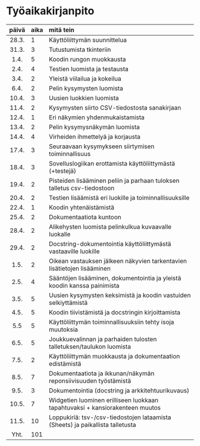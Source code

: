# Työaikakirjanpito

| päivä | aika | mitä tein  |
| :----:|:-----| :-----|
| 28.3. |   1  | Käyttöliittymän suunnittelua                                                  |
| 31.3. |   3  | Tutustumista tkinteriin                                                       |
|  1.4. |   5  | Koodin rungon muokkausta                                                      |
|  2.4. |   4  | Testien luomista ja testausta                                                 |
|  3.4. |   2  | Yleistä viilailua ja kokeilua                                                 |
|  6.4. |   2  | Pelin kysymysten luomista                                                     |
| 10.4. |   3  | Uusien luokkien luomista                                                      |
| 11.4. |   2  | Kysymysten siirto CSV-tiedostosta sanakirjaan                                 |
| 12.4. |   1  | Eri näkymien yhdenmukaistamista                                               |
| 13.4. |   2  | Pelin kysymysnäkymän luomista                                                 |
| 14.4. |   4  | Virheiden ihmettelyä ja korjausta                                             |
| 17.4. |   3  | Seuraavaan kysymykseen siirtymisen toiminnallisuus                            |
| 18.4. |   3  | Sovelluslogiikan erottamista käyttöliittymästä (+testejä)                     |
| 19.4. |   2  | Pisteiden lisääminen peliin ja parhaan tuloksen talletus csv-tiedostoon       |
| 20.4. |   2  | Testien lisäämistä eri luokille ja toiminnallisuuksille                       |
| 22.4. |   1  | Koodin yhtenäistämistä                                                        |
| 25.4. |   2  | Dokumentaatiota kuntoon                                                       |
| 28.4. |   2  | Alikehysten luomista pelinkulkua kuvaavalle luokalle                          |
| 29.4. |   2  | Docstring-dokumentointia käyttöliittymästä vastaaville luokille               |
|  1.5. |   2  | Oikean vastauksen jälkeen näkyvien tarkentavien lisätietojen lisääminen       |
|  2.5. |   4  | Sääntöjen lisääminen, dokumentointia ja yleistä koodin kanssa painimista      |
|  3.5. |   5  | Uusien kysymysten keksimistä ja koodin vastuiden selkiyttämistä               |
|  4.5. |   5  | Koodin tiivistämistä ja docstringin kirjoittamista                            |
|  5.5  |   5  | Käyttöliittymän toiminnallisuuksiin tehty isoja muutoksia                     |
|  6.5. |   5  | Joukkuevalinnan ja parhaiden tulosten talletuksen/taulukon luomista           |
|  7.5. |   2  | Käyttöliittymän muokkausta ja dokumentaation edistämistä                      |
|  8.5. |   7  | Dokumentaatiota ja ikkunan/näkymän reponsiivisuuden työstämistä               |
|  9.5. |   3  | Dokumentointia (docstring ja arkkitehtuurikuvaus)                             |
| 10.5. |   7  | Widgetien luominen erilliseen luokkaan tapahtuvaksi +  kansiorakenteen muutos |
| 11.5. |  10  | Loppukiriä: tsv-/csv-tiedostojen lataamista (Sheets) ja paikallista talletusta|
| Yht.  | 101  |                                                                               |
